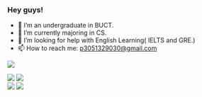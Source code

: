 <!-- ### Hi there 👋 -->

<!--
**Sweet196/Sweet196** is a ✨ _special_ ✨ repository because its `README.md` (this file) appears on your GitHub profile.

Here are some ideas to get you started:

- 🔭 I’m currently working on ...
- 🌱 I’m currently learning ...
- 👯 I’m looking to collaborate on ...
- 🤔 I’m looking for help with ...
- 💬 Ask me about ...
- 📫 How to reach me: ...
- 😄 Pronouns: ...
- ⚡ Fun fact: ...
-->

### Hey guys!
- 🔭 I’m an undergraduate in BUCT.
- 🌱 I’m currently majoring in CS.
- 🤔 I’m looking for help with English Learning( IELTS and GRE.)
- 📫 How to reach me: p3051329030@gmail.com

![](http://github-profile-summary-cards.vercel.app/api/cards/profile-details?username=Sweet196&theme=calm)



<div> 
  <img src="http://github-profile-summary-cards.vercel.app/api/cards/repos-per-language?username=Sweet196&theme=calm" />
  <img src="http://github-profile-summary-cards.vercel.app/api/cards/most-commit-language?username=Sweet196&theme=calm" />
</div>

<div> 
  <img src="http://github-profile-summary-cards.vercel.app/api/cards/stats?username=Sweet196&theme=calm" />
  <img src="http://github-profile-summary-cards.vercel.app/api/cards/productive-time?username=Sweet196&theme=calm" />
</div>

